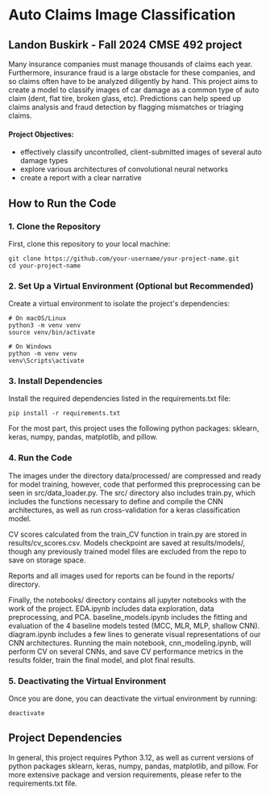 # Auto Claims Image Classification
## Landon Buskirk - Fall 2024 CMSE 492 project

Many insurance companies must manage thousands of claims each year. Furthermore, insurance fraud is a large obstacle for these companies, and so claims often have to be analyzed diligently by hand. This project aims to create a model to classify images of car damage as a common type of auto claim (dent, flat tire, broken glass, etc). Predictions can help speed up claims analysis and fraud detection by flagging mismatches or triaging claims. 


#### Project Objectives:
- effectively classify uncontrolled, client-submitted images of several auto damage types
- explore various architectures of convolutional neural networks
- create a report with a clear narrative


## How to Run the Code

### 1. Clone the Repository
First, clone this repository to your local machine:

    git clone https://github.com/your-username/your-project-name.git
    cd your-project-name

### 2. Set Up a Virtual Environment (Optional but Recommended)
Create a virtual environment to isolate the project's dependencies:

    # On macOS/Linux
    python3 -m venv venv
    source venv/bin/activate

    # On Windows
    python -m venv venv
    venv\Scripts\activate

### 3. Install Dependencies

Install the required dependencies listed in the requirements.txt file:

    pip install -r requirements.txt

For the most part, this project uses the following python packages: sklearn, keras, numpy, pandas, matplotlib, and pillow.

### 4. Run the Code

The images under the directory data/processed/ are compressed and ready for model training, however, code that performed this preprocessing can be seen in src/data_loader.py. The src/ directory also includes train.py, which includes the functions necessary to define and compile the CNN architectures, as well as run cross-validation for a keras classification model.

CV scores calculated from the train_CV function in train.py are stored in results/cv_scores.csv. Models checkpoint are saved at results/models/, though any previously trained model files are excluded from the repo to save on storage space. 

Reports and all images used for reports can be found in the reports/ directory.

Finally, the notebooks/ directory contains all jupyter notebooks with the work of the project. EDA.ipynb includes data exploration, data preprocessing, and PCA. baseline_models.ipynb includes the fitting and evaluation of the 4 baseline models tested (MCC, MLR, MLP, shallow CNN). diagram.ipynb includes a few lines to generate visual representations of our CNN architectures. Running the main notebook, cnn_modeling.ipynb, will perform CV on several CNNs, and save CV performance metrics in the results folder, train the final model, and plot final results.


### 5. Deactivating the Virtual Environment

Once you are done, you can deactivate the virtual environment by running:

    deactivate


## Project Dependencies

In general, this project requires Python 3.12, as well as current versions of python packages sklearn, keras, numpy, pandas, matplotlib, and pillow. For more extensive package and version requirements, please refer to the requirements.txt file.
